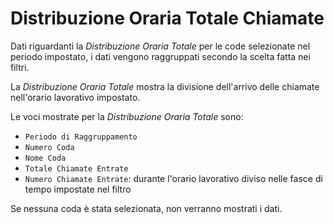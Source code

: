# Distribuzione Oraria Totale Chiamate

Dati riguardanti la *Distribuzione Oraria Totale* per le code 
selezionate nel periodo impostato, i dati vengono raggruppati secondo 
la scelta fatta nei filtri.

La *Distribuzione Oraria Totale* mostra la divisione dell'arrivo delle 
chiamate nell'orario lavorativo impostato.

Le voci mostrate per la *Distribuzione Oraria Totale* sono:

- `Periodo di Raggruppamento`
- `Numero Coda`
- `Nome Coda`
- `Totale Chiamate Entrate`
- `Numero Chiamate Entrate`: durante l'orario lavorativo diviso nelle 
fasce di tempo impostate nel filtro

Se nessuna coda è stata selezionata, non verranno mostrati i dati.
